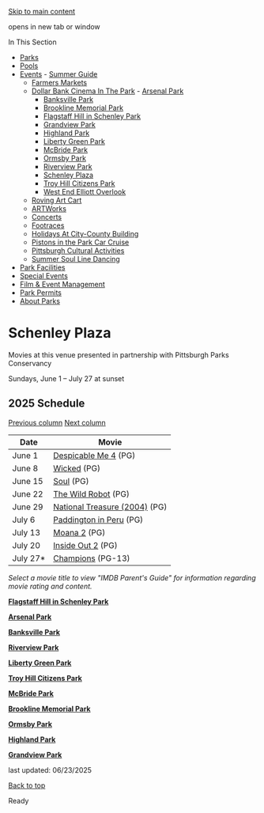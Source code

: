 [Skip to main content](https://www.pittsburghpa.gov/Recreation-Events/Events/Dollar-Bank-Cinema-In-The-Park/Schenley-Plaza#main-content)

opens in new tab or window

In This Section

- [Parks](https://www.pittsburghpa.gov/Recreation-Events/Parks)
- [Pools](https://www.pittsburghpa.gov/Recreation-Events/Pools)
- [Events](https://www.pittsburghpa.gov/Recreation-Events/Events)  - [Summer Guide](https://www.pittsburghpa.gov/Recreation-Events/Events/Summer-Guide)
  - [Farmers Markets](https://www.pittsburghpa.gov/Recreation-Events/Events/Farmers-Markets)
  - [Dollar Bank Cinema In The Park](https://www.pittsburghpa.gov/Recreation-Events/Events/Dollar-Bank-Cinema-In-The-Park)    - [Arsenal Park](https://www.pittsburghpa.gov/Recreation-Events/Events/Dollar-Bank-Cinema-In-The-Park/Arsenal-Park)
    - [Banksville Park](https://www.pittsburghpa.gov/Recreation-Events/Events/Dollar-Bank-Cinema-In-The-Park/Banksville-Park)
    - [Brookline Memorial Park](https://www.pittsburghpa.gov/Recreation-Events/Events/Dollar-Bank-Cinema-In-The-Park/Brookline-Memorial-Park)
    - [Flagstaff Hill in Schenley Park](https://www.pittsburghpa.gov/Recreation-Events/Events/Dollar-Bank-Cinema-In-The-Park/Flagstaff-Hill-in-Schenley-Park)
    - [Grandview Park](https://www.pittsburghpa.gov/Recreation-Events/Events/Dollar-Bank-Cinema-In-The-Park/Grandview-Park)
    - [Highland Park](https://www.pittsburghpa.gov/Recreation-Events/Events/Dollar-Bank-Cinema-In-The-Park/Highland-Park)
    - [Liberty Green Park](https://www.pittsburghpa.gov/Recreation-Events/Events/Dollar-Bank-Cinema-In-The-Park/Liberty-Green-Park)
    - [McBride Park](https://www.pittsburghpa.gov/Recreation-Events/Events/Dollar-Bank-Cinema-In-The-Park/McBride-Park)
    - [Ormsby Park](https://www.pittsburghpa.gov/Recreation-Events/Events/Dollar-Bank-Cinema-In-The-Park/Ormsby-Park)
    - [Riverview Park](https://www.pittsburghpa.gov/Recreation-Events/Events/Dollar-Bank-Cinema-In-The-Park/Riverview-Park)
    - [Schenley Plaza](https://www.pittsburghpa.gov/Recreation-Events/Events/Dollar-Bank-Cinema-In-The-Park/Schenley-Plaza)
    - [Troy Hill Citizens Park](https://www.pittsburghpa.gov/Recreation-Events/Events/Dollar-Bank-Cinema-In-The-Park/Troy-Hill-Citizens-Park)
    - [West End Elliott Overlook](https://www.pittsburghpa.gov/Recreation-Events/Events/Dollar-Bank-Cinema-In-The-Park/West-End-Elliott-Overlook)
  - [Roving Art Cart](https://www.pittsburghpa.gov/Recreation-Events/Events/Roving-Art-Cart)
  - [ARTWorks](https://www.pittsburghpa.gov/Recreation-Events/Events/ARTWorks)
  - [Concerts](https://www.pittsburghpa.gov/Recreation-Events/Events/Concerts)
  - [Footraces](https://www.pittsburghpa.gov/Recreation-Events/Events/Footraces)
  - [Holidays At City-County Building](https://www.pittsburghpa.gov/Recreation-Events/Events/Holidays-At-City-County-Building)
  - [Pistons in the Park Car Cruise](https://www.pittsburghpa.gov/Recreation-Events/Events/Pistons-in-the-Park-Car-Cruise)
  - [Pittsburgh Cultural Activities](https://www.pittsburghpa.gov/Recreation-Events/Events/Pittsburgh-Cultural-Activities)
  - [Summer Soul Line Dancing](https://www.pittsburghpa.gov/Recreation-Events/Events/Summer-Soul-Line-Dancing)
- [Park Facilities](https://www.pittsburghpa.gov/Recreation-Events/Park-Facilities)
- [Special Events](https://www.pittsburghpa.gov/Recreation-Events/Special-Events)
- [Film & Event Management](https://www.pittsburghpa.gov/Recreation-Events/Film-Event-Management)
- [Park Permits](https://www.pittsburghpa.gov/Recreation-Events/Park-Permits)
- [About Parks](https://www.pittsburghpa.gov/Recreation-Events/About-Parks)

# Schenley Plaza

Movies at this venue presented in partnership with Pittsburgh Parks Conservancy

Sundays, June 1 – July 27 at sunset

## 2025 Schedule

[Previous column](https://www.pittsburghpa.gov/Recreation-Events/Events/Dollar-Bank-Cinema-In-The-Park/Schenley-Plaza#) [Next column](https://www.pittsburghpa.gov/Recreation-Events/Events/Dollar-Bank-Cinema-In-The-Park/Schenley-Plaza#)

| Date | Movie |
| --- | --- |
| June 1 | [Despicable Me 4](https://www.imdb.com/title/tt7510222/parentalguide) (PG) |
| June 8 | [Wicked](https://www.imdb.com/title/tt1262426/parentalguide) (PG) |
| June 15 | [Soul](https://www.imdb.com/title/tt2948372/parentalguide) (PG) |
| June 22 | [The Wild Robot](https://www.imdb.com/title/tt29623480/parentalguide) (PG) |
| June 29 | [National Treasure (2004)](https://www.imdb.com/title/tt0368891/parentalguide) (PG) |
| July 6 | [Paddington in Peru](https://www.imdb.com/title/tt5822536/parentalguide) (PG) |
| July 13 | [Moana 2](https://www.imdb.com/title/tt13622970/parentalguide) (PG) |
| July 20 | [Inside Out 2](https://www.imdb.com/title/tt22022452/parentalguide) (PG) |
| July 27\* | [Champions](https://www.imdb.com/title/tt15339570/parentalguide) (PG-13) |

_Select a movie title to view "IMDB Parent's Guide" for information regarding movie rating and content._

[**Flagstaff Hill in Schenley Park**](https://www.pittsburghpa.gov/Recreation-Events/Events/Dollar-Bank-Cinema-In-The-Park/Flagstaff-Hill-in-Schenley-Park)

[**Arsenal Park**](https://www.pittsburghpa.gov/Recreation-Events/Events/Dollar-Bank-Cinema-In-The-Park/Arsenal-Park)

[**Banksville Park**](https://www.pittsburghpa.gov/Recreation-Events/Events/Dollar-Bank-Cinema-In-The-Park/Banksville-Park)

[**Riverview Park**](https://www.pittsburghpa.gov/Recreation-Events/Events/Dollar-Bank-Cinema-In-The-Park/Riverview-Park)

[**Liberty Green Park**](https://www.pittsburghpa.gov/Recreation-Events/Events/Dollar-Bank-Cinema-In-The-Park/Liberty-Green-Park)

[**Troy Hill Citizens Park**](https://www.pittsburghpa.gov/Recreation-Events/Events/Dollar-Bank-Cinema-In-The-Park/Troy-Hill-Citizens-Park)

[**McBride Park**](https://www.pittsburghpa.gov/Recreation-Events/Events/Dollar-Bank-Cinema-In-The-Park/McBride-Park)

[**Brookline Memorial Park**](https://www.pittsburghpa.gov/Recreation-Events/Events/Dollar-Bank-Cinema-In-The-Park/Brookline-Memorial-Park)

[**Ormsby Park**](https://www.pittsburghpa.gov/Recreation-Events/Events/Dollar-Bank-Cinema-In-The-Park/Ormsby-Park)

[**Highland Park**](https://www.pittsburghpa.gov/Recreation-Events/Events/Dollar-Bank-Cinema-In-The-Park/Highland-Park)

[**Grandview Park**](https://www.pittsburghpa.gov/Recreation-Events/Events/Dollar-Bank-Cinema-In-The-Park/Grandview-Park)

last updated: 06/23/2025

[Back to top](https://www.pittsburghpa.gov/Recreation-Events/Events/Dollar-Bank-Cinema-In-The-Park/Schenley-Plaza#body-top)

Ready
